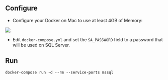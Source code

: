 ## Configure

- Configure your Docker on Mac to use at least 4GB of Memory:

![](https://cl.ly/2B2Z3O3i2f3O/download/Image%202017-12-26%20at%2012.05.48%20PM.png)

- Edit `docker-compose.yml` and set the `SA_PASSWORD` field to a password that will be used on SQL Server.

## Run

```
docker-compose run -d --rm --service-ports mssql
```

